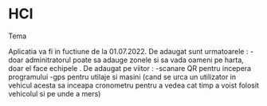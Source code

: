 # HCI
Tema

Aplicatia va fi in fuctiune de la 01.07.2022.
De adaugat sunt urmatoarele : -doar adminitratorul poate sa adauge zonele si sa vada oameni pe harta, doar el face echipele .
De adaugat pe viitor : -scanare QR pentru incepera programului
                       -gps pentru utilaje si masini (cand se urca un utilizator in vehicul acesta sa inceapa cronometru pentru a vedea cat timp a voist folosit vehicolul si pe unde a mers)

